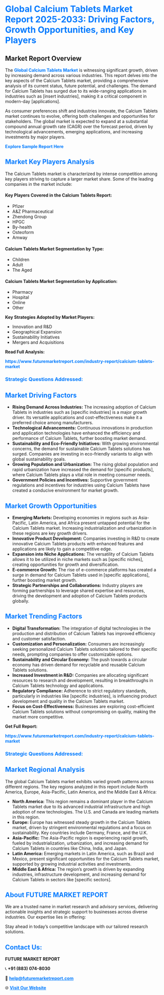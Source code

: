 <h1 style="color: #007BFF;">Global Calcium Tablets Market Report 2025-2033: Driving Factors, Growth Opportunities, and Key Players</h1>

<section id="overview">
<h2>Market Report Overview</h2>
<p>The <a href="https://www.futuremarketreport.com/industry-report/calcium-tablets-market" style="color: #007BFF; text-decoration: none;"><strong>Global Calcium Tablets Market</strong></a> is witnessing significant growth, driven by increasing demand across various industries. This report delves into the key aspects of the Calcium Tablets market, providing a comprehensive analysis of its current status, future potential, and challenges. The demand for Calcium Tablets has surged due to its wide-ranging applications in industries such as [insert industries], making it a critical component in modern-day [applications].</p>
<p>As consumer preferences shift and industries innovate, the Calcium Tablets market continues to evolve, offering both challenges and opportunities for stakeholders. The global market is expected to expand at a substantial compound annual growth rate (CAGR) over the forecast period, driven by technological advancements, emerging applications, and increasing investments by major players.</p>
</section>

<section id="overview">
<p><a href="https://www.futuremarketreport.com/request-sample/reportId=55189" style="color: #007BFF; text-decoration: none;"><strong>Explore Sample Report Here</strong></a></p>
</section>

<section id="key-players">
<h2 style="color: #007BFF;">Market Key Players Analysis</h2>
<p>The Calcium Tablets market is characterized by intense competition among key players striving to capture a larger market share. Some of the leading companies in the market include:</p>
<h4>Key Players Covered in the Calcium Tablets Report:</h4>
<ul><li>Pfizer</li><li>A&amp;Z Pharmaceutical</li><li>Zhendong Group</li><li>HPGC</li><li>By-health</li><li>Osteoform</li><li>Amway</li></ul>
<h4>Calcium Tablets Market Segmentation by Type:</h4>
<ul><li>Children</li><li>Adult</li><li>The Aged</li></ul>

<h4>Calcium Tablets Market Segmentation by Application:</h4>
<ul><li>Pharmacy</li><li>Hospital</li><li>Online</li><li>Other</li></ul>
<p><strong>Key Strategies Adopted by Market Players:</strong></p>
<ul>
<li>Innovation and R&D</li>
<li>Geographical Expansion</li>
<li>Sustainability Initiatives</li>
<li>Mergers and Acquisitions</li>
</ul>
</section>

<section>
<p><strong>Read Full Analysis: </strong></p><a href="https://www.futuremarketreport.com/industry-report/calcium-tablets-market" style="color: #007BFF; text-decoration: none;"><strong>https://www.futuremarketreport.com/industry-report/calcium-tablets-market</strong></a>
<h3 style="color: #007BFF;">Strategic Questions Addressed:</h3>
</section>

<section id="driving-factors">
<h2 style="color: #007BFF;">Market Driving Factors</h2>
<ul>
<li><strong>Rising Demand Across Industries:</strong> The increasing adoption of Calcium Tablets in industries such as [specific industries] is a major growth driver. Its versatile applications and cost-effectiveness make it a preferred choice among manufacturers.</li>
<li><strong>Technological Advancements:</strong> Continuous innovations in production and application technologies have enhanced the efficiency and performance of Calcium Tablets, further boosting market demand.</li>
<li><strong>Sustainability and Eco-Friendly Initiatives:</strong> With growing environmental concerns, the demand for sustainable Calcium Tablets solutions has surged. Companies are investing in eco-friendly variants to align with global sustainability goals.</li>
<li><strong>Growing Population and Urbanization:</strong> The rising global population and rapid urbanization have increased the demand for [specific products], where Calcium Tablets plays a vital role in meeting consumer needs.</li>
<li><strong>Government Policies and Incentives:</strong> Supportive government regulations and incentives for industries using Calcium Tablets have created a conducive environment for market growth.</li>
</ul>
</section>

<section id="growth-opportunities">
<h2 style="color: #007BFF;">Market Growth Opportunities</h2>
<ul>
<li><strong>Emerging Markets:</strong> Developing economies in regions such as Asia-Pacific, Latin America, and Africa present untapped potential for the Calcium Tablets market. Increasing industrialization and urbanization in these regions are key growth drivers.</li>
<li><strong>Innovative Product Development:</strong> Companies investing in R&D to create innovative Calcium Tablets products with enhanced features and applications are likely to gain a competitive edge.</li>
<li><strong>Expansion into Niche Applications:</strong> The versatility of Calcium Tablets allows it to be utilized in niche markets such as [specific niches], creating opportunities for growth and diversification.</li>
<li><strong>E-commerce Growth:</strong> The rise of e-commerce platforms has created a surge in demand for Calcium Tablets used in [specific applications], further boosting market growth.</li>
<li><strong>Strategic Partnerships and Collaborations:</strong> Industry players are forming partnerships to leverage shared expertise and resources, driving the development and adoption of Calcium Tablets products globally.</li>
</ul>
</section>

<section id="trending-factors">
<h2 style="color: #007BFF;">Market Trending Factors</h2>
<ul>
<li><strong>Digital Transformation:</strong> The integration of digital technologies in the production and distribution of Calcium Tablets has improved efficiency and customer satisfaction.</li>
<li><strong>Customization and Personalization:</strong> Consumers are increasingly seeking personalized Calcium Tablets solutions tailored to their specific needs, prompting companies to offer customizable options.</li>
<li><strong>Sustainability and Circular Economy:</strong> The push towards a circular economy has driven demand for recyclable and reusable Calcium Tablets solutions.</li>
<li><strong>Increased Investment in R&D:</strong> Companies are allocating significant resources to research and development, resulting in breakthroughs in Calcium Tablets technology and applications.</li>
<li><strong>Regulatory Compliance:</strong> Adherence to strict regulatory standards, particularly in industries like [specific industries], is influencing product development and quality in the Calcium Tablets market.</li>
<li><strong>Focus on Cost-Effectiveness:</strong> Businesses are exploring cost-efficient Calcium Tablets solutions without compromising on quality, making the market more competitive.</li>
</ul>
</section>

<section>
<p><strong>Get Full Report: </strong></p><a href="https://www.futuremarketreport.com/industry-report/calcium-tablets-market" style="color: #007BFF; text-decoration: none;"><strong>https://www.futuremarketreport.com/industry-report/calcium-tablets-market</strong></a>
<h3 style="color: #007BFF;">Strategic Questions Addressed:</h3>
</section>


<section id="regional-analysis">
<h2 style="color: #007BFF;">Market Regional Analysis</h2>
<p>The global Calcium Tablets market exhibits varied growth patterns across different regions. The key regions analyzed in this report include North America, Europe, Asia-Pacific, Latin America, and the Middle East & Africa:</p>
<ul>
<li><strong>North America:</strong> This region remains a dominant player in the Calcium Tablets market due to its advanced industrial infrastructure and high adoption of new technologies. The U.S. and Canada are leading markets in this region.</li>
<li><strong>Europe:</strong> Europe has witnessed steady growth in the Calcium Tablets market, driven by stringent environmental regulations and a focus on sustainability. Key countries include Germany, France, and the U.K.</li>
<li><strong>Asia-Pacific:</strong> The Asia-Pacific region is experiencing rapid growth, fueled by industrialization, urbanization, and increasing demand for Calcium Tablets in countries like China, India, and Japan.</li>
<li><strong>Latin America:</strong> Emerging markets in Latin America, such as Brazil and Mexico, present significant opportunities for the Calcium Tablets market, supported by growing industrial activities and investments.</li>
<li><strong>Middle East & Africa:</strong> The region’s growth is driven by expanding industries, infrastructure development, and increasing demand for Calcium Tablets in sectors like [specific sectors].</li>
</ul>
</section>

<footer>
<h2 style="color: #007BFF;">About FUTURE MARKET REPORT</h2>
<p>We are a trusted name in market research and advisory services, delivering actionable insights and strategic support to businesses across diverse industries. Our expertise lies in offering:</p>

<p>Stay ahead in today’s competitive landscape with our tailored research solutions.</p>

<h2 style="color: #007BFF;">Contact Us:</h2>
<p><strong>FUTURE MARKET REPORT</strong></p>
<p>📞 <strong>+91 (883) 074-8030</strong></p>
<p>📧 <strong><a href="mailto:help@futuremarketreport.com" style="color: #007BFF;">help@futuremarketreport.com</a></strong></p>
<p>🌐 <strong><a href="https://www.futuremarketreport.com/" style="color: #007BFF;">Visit Our Website</a></strong></p>
</footer>